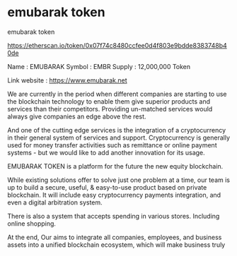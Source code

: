 # emubarak token
emubarak token

https://etherscan.io/token/0x07f74c8480ccfee0d4f803e9bdde8383748b40de

Name  : EMUBARAK
Symbol : EMBR
Supply : 12,000,000 Token

Link website : https://www.emubarak.net

We are currently in the period when different companies are starting to use the blockchain technology to enable them give superior products and services than their competitors.  Providing un-matched services would always give companies an edge above the rest.

And one of the cutting edge services is the integration of a cryptocurrency in their general system of services and support.  Cryptocurrency is generally used  for money transfer activities such as remittance or online payment systems  - but we would like to add another innovation for its usage.

EMUBARAK TOKEN is a platform for the future the new equity blockchain.

While existing solutions offer to solve just one problem at a time, our team is up to build a secure, useful, & easy-to-use product based on private blockchain. It will include easy cryptocurrency payments integration, and even a digital arbitration system.

There is also a system that accepts spending in various stores. Including online shopping.

At the end, Our aims to integrate all companies, employees, and business assets into a unified blockchain ecosystem, which will make business truly
